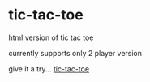# tic-tac-toe
html version of tic tac toe

currently supports only 2 player version

give it a try...
[tic-tac-toe](paradox-17.github.io/tic-tac-toe/)
